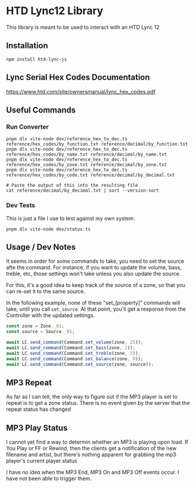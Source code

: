 # HTD Lync12 Library

This library is meant to be used to interact with an HTD Lync 12

## Installation

```shell
npm install htd-lync-js
```

## Lync Serial Hex Codes Documentation

https://www.htd.com/site/ownersmanual/lync_hex_codes.pdf

## Useful Commands

### Run Converter

```shell
pnpm dlx vite-node dev/reference_hex_to_dec.ts reference/hex_codes/by_function.txt reference/decimal/by_function.txt
pnpm dlx vite-node dev/reference_hex_to_dec.ts reference/hex_codes/by_name.txt reference/decimal/by_name.txt
pnpm dlx vite-node dev/reference_hex_to_dec.ts reference/hex_codes/by_zone.txt reference/decimal/by_zone.txt
pnpm dlx vite-node dev/reference_hex_to_dec.ts reference/hex_codes/by_code.txt reference/decimal/by_decimal.txt

# Paste the output of this into the resulting file
cat reference/decimal/by_decimal.txt | sort --version-sort
```

### Dev Tests

This is just a file I use to test against my own system.

```shell
pnpm dlx vite-node dev/status.ts
```

## Usage / Dev Notes

It seems in order for some commands to take, you need to set the source afte the command.  For instance, if you 
want to update the volume, bass, treble, etc, those settings won't take unless you also update the source.

For this, it's a good idea to keep track of the source of a zone, so that you can re-set it to the same source.

In the following example, none of these "set_[property]" commands will take, until you call `set_source`.  At that
point, you'll get a response from the Controller with the updated settings.

```typescript
const zone = Zone._01;
const source = Source._01;

await LC.send_command(Command.set_volume(zone, 25));
await LC.send_command(Command.set_bass(zone, 2));
await LC.send_command(Command.set_treble(zone, 2));
await LC.send_command(Command.set_balance(zone, 0));
await LC.send_command(Command.set_source(zone, source));
```

## MP3 Repeat

As far as I can tell, the only way to figure out if the MP3 player is set to repeat is to get a zone status.  There
is no event given by the server that the repeat status has changed

## MP3 Play Status

I cannot yet find a way to determin whether an MP3 is playing upon load.  If You Play or FF or Rewind, then the clients
get a notification of the new filename and artist, but there's nothing apparent for grabbing the mp3 player's current
player status

I have _no idea_ when the MP3 End, MP3 On and MP3 Off events occur.  I have not been able to trigger them.